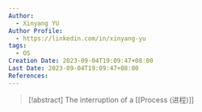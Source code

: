 ```yaml
---
Author:
  - Xinyang YU
Author Profile:
  - https://linkedin.com/in/xinyang-yu
tags:
  - OS
Creation Date: 2023-09-04T19:09:47+08:00
Last Date: 2023-09-04T19:09:47+08:00
References:
---
```

>[!abstract] The interruption of a [[Process (进程)]]